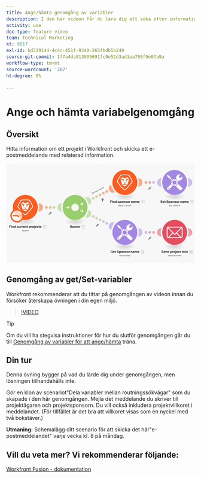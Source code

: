 ```yaml
---
title: Ange/hämta genomgång av variabler
description: I den här videon får du lära dig att söka efter information om ett projekt i Workfront och skicka ett e-postmeddelande med relaterad information i [!DNL Adobe Workfront Fusion].
activity: use
doc-type: feature video
team: Technical Marketing
kt: 9017
exl-id: bd329144-4c4c-451f-9340-265fbdb5b249
source-git-commit: 1f7a4da813805691fc0e52d3ad1ea708f9e07a9a
workflow-type: tm+mt
source-wordcount: '207'
ht-degree: 0%

---
```


# Ange och hämta variabelgenomgång

## Översikt

Hitta information om ett projekt i Workfront och skicka ett e-postmeddelande med relaterad information.

![En bild av Fusion-scenariot](assets/universal-connectors-and-routing-8.png)

## Genomgång av get/Set-variabler

Workfront rekommenderar att du tittar på genomgången av videon innan du försöker återskapa övningen i din egen miljö.

>[!VIDEO](https://video.tv.adobe.com/v/335276/?quality=12)

>[!TIP]
>
>Om du vill ha stegvisa instruktioner för hur du slutför genomgången går du till [Genomgång av variabler för att ange/hämta](https://experienceleague.adobe.com/docs/workfront-learn/tutorials-workfront/fusion/exercises/set-get-variables.html?lang=en) träna.

## Din tur

Denna övning bygger på vad du lärde dig under genomgången, men lösningen tillhandahålls inte.

Gör en klon av scenariot&quot;Dela variabler mellan routningssökvägar&quot; som du skapade i den här genomgången. Mejla det meddelande du skriver till projektägaren och projektsponsorn. Du vill också inkludera projektvillkoret i meddelandet. (För tillfället är det bra att villkoret visas som en nyckel med två bokstäver.)

**Utmaning:** Schemalägg ditt scenario för att skicka det här&quot;e-postmeddelandet&quot; varje vecka kl. 8 på måndag.

## Vill du veta mer? Vi rekommenderar följande:

[Workfront Fusion - dokumentation](https://experienceleague.adobe.com/docs/workfront/using/adobe-workfront-fusion/workfront-fusion-2.html?lang=en)
